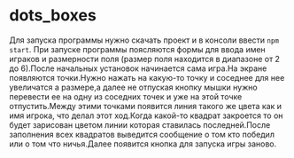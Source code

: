 # dots_boxes
Для запуска программы нужно скачать проект и в консоли ввести ```npm start```.
При запуске программы поясляются формы для ввода имен играков и размерности поля (размер поля находится в диапазоне от 2 до 6).После начальных установок начинается сама игра.На экране появляются точки.Нужно нажать на какую-то точку и соседнее для нее увеличатся а размере,а далее не отпуская кнопку мышки нужно перевести ее на одну из соседних точек и уже на этой точке отпустить.Между этими точками появится линия такого же цвета как и имя игрока, что делал этот ход.Когда какой-то квадрат закроется то он будет зарисован цветом линии которая ставилась последней.После заполнения всех квадратов выведится сообщение о том кто победил или о том что ничья.Далее появится кнопка для запуска игры заново.
